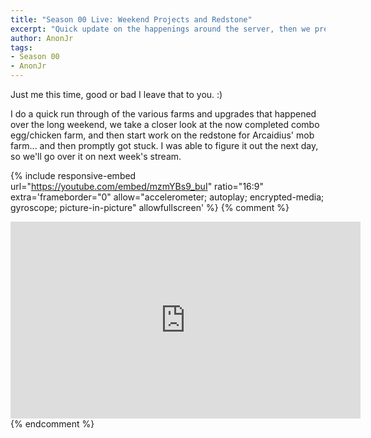```yaml
---
title: "Season 00 Live: Weekend Projects and Redstone"
excerpt: "Quick update on the happenings around the server, then we prep a couple farms for the impending update and add in some other bits that have been on the drawing board."
author: AnonJr
tags:
- Season 00
- AnonJr
---
```


Just me this time, good or bad I leave that to you. :)

I do a quick run through of the various farms and upgrades that happened over the long weekend, we take a closer look at the now completed combo egg/chicken farm, and then start work on the redstone for Arcaidius' mob farm... and then promptly got stuck. I was able to figure it out the next day, so we'll go over it on next week's stream.

{% include responsive-embed url="https://youtube.com/embed/mzmYBs9_buI" ratio="16:9" extra='frameborder="0" allow="accelerometer; autoplay; encrypted-media; gyroscope; picture-in-picture" allowfullscreen' %}
{% comment %}
<iframe width="560" height="315" src="https://youtube.com/embed/mzmYBs9_buI" frameborder="0" allow="accelerometer; autoplay; encrypted-media; gyroscope; picture-in-picture" allowfullscreen></iframe>
{% endcomment %}